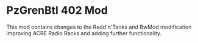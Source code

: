 # PzGrenBtl 402 Mod

This mod contains changes to the Redd'n'Tanks and BwMod modification improving ACRE Radio Racks and adding further functionality.
